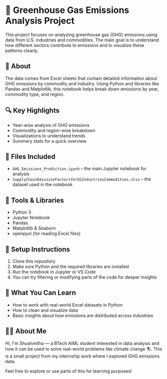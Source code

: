 # 🌿 Greenhouse Gas Emissions Analysis Project

This project focuses on analyzing greenhouse gas (GHG) emissions using data from U.S. industries and commodities. The main goal is to understand how different sectors contribute to emissions and to visualize these patterns clearly.

## 📁 About

The data comes from Excel sheets that contain detailed information about GHG emissions by commodity and industry. Using Python and libraries like Pandas and Matplotlib, this notebook helps break down emissions by year, commodity type, and region.

## 🔍 Key Highlights

- Year-wise analysis of GHG emissions  
- Commodity and region-wise breakdown  
- Visualizations to understand trends  
- Summary stats for a quick overview

## 📄 Files Included

- `GHG_Emissions_Prediction.ipynb` – the main Jupyter notebook for analysis  
- `SupplyChainEmissionFactorsforUSIndustriesCommodities.xlsx` – the dataset used in the notebook

## 🧰 Tools & Libraries

- Python 3  
- Jupyter Notebook  
- Pandas  
- Matplotlib & Seaborn  
- openpyxl (for reading Excel files)

## 🔧 Setup Instructions

1. Clone this repository  
2. Make sure Python and the required libraries are installed  
3. Run the notebook in Jupyter or VS Code  
4. You can try filtering or modifying parts of the code for deeper insights

## 🎯 What You Can Learn

- How to work with real-world Excel datasets in Python  
- How to clean and visualize data  
- Basic insights about how emissions are distributed across industries

## 🙋‍♀️ About Me

Hi, I'm Shushmitha — a BTech AIML student interested in data analysis and how it can be used to solve real-world problems like climate change 🌎. This is a small project from my internship work where I explored GHG emissions data.

Feel free to explore or use parts of this for learning purposes!

